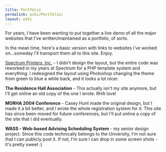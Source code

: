 ```yaml
---
title: Portfolio
permalink: wiki/Portfolio/
layout: wiki
---
```


For years, I have been wanting to put together a live demo of all the
major websites that I've written/maintained as a portfolio, of sorts.

In the mean time, here's a basic version with links to websites i've
worked on...someday I'll transport them all to this site. Enjoy.

[Spectrum Printers, Inc.](http://www.spectrumprinters.com/) - I didn't
design the layout, but the entire code was reworked in my years at
Spectrum for a PHP template system and everything. I redesigned the
layout using Photoshop changing the theme from green to blue a while
back, and it looks a lot nicer.

**The Residence Hall Association** - This actually isn't my site
anymore, but I'll get online an old copy of the one I wrote. RHA love!

**MORHA 2004 Conference** - Casey Hunt made the original design, but I
made it a bit better, and I wrote the whole registration system for it.
This site has since been moved for future conferences, but I'll put
online a copy of the site that I did eventually.

**WASS - Web-based Advising Scheduling System** - my senior design
project. Since this code technically belongs to the University, I'm not
sure that I can publicly post it. If not, I'm sure I can drop in some
screen shots - it's pretty sweet :)
